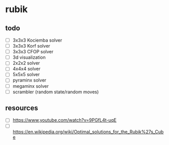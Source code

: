 # rubik

## todo

- [ ] 3x3x3 Kociemba solver
- [ ] 3x3x3 Korf solver
- [ ] 3x3x3 CFOP solver
- [ ] 3d visualization
- [ ] 2x2x2 solver
- [ ] 4x4x4 solver
- [ ] 5x5x5 solver
- [ ] pyraminx solver
- [ ] megaminx solver
- [ ] scrambler (random state/random moves)

## resources

- [ ] https://www.youtube.com/watch?v=9PGfL4t-uqE
- [ ] https://en.wikipedia.org/wiki/Optimal_solutions_for_the_Rubik%27s_Cube
